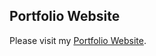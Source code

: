 <h2>Portfolio Website</h2>
<p>Please visit my <a href="ketozhang.github.io">Portfolio Website</a>.
</p>
